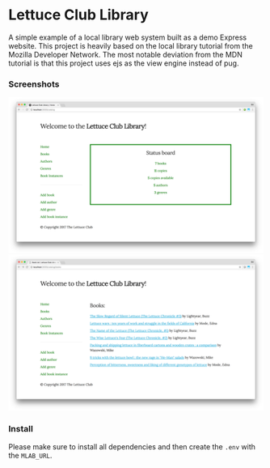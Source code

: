 # Lettuce Club Library
A simple example of a local library web system built as a demo Express website. This project is heavily based on the local library tutorial from the Mozilla Developer Network. The most notable deviation from the MDN tutorial is that this project uses ejs as the view engine instead of pug.

### Screenshots

![screenshot of homepage](/public/images/screenshots/screenshot-home.png?raw=true)
![screenshot of book list](/public/images/screenshots/screenshot-books.png?raw=true)

### Install

Please make sure to install all dependencies and then create the `.env` with the `MLAB_URL`.
